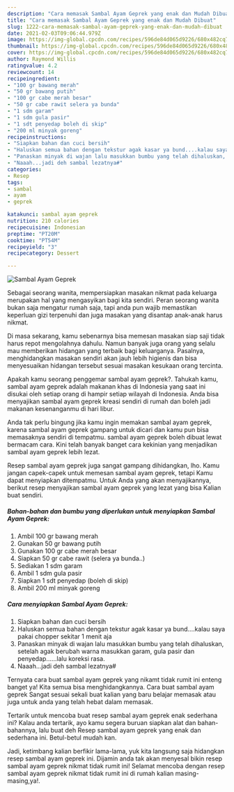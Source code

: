 ```yaml
---
description: "Cara memasak Sambal Ayam Geprek yang enak dan Mudah Dibuat"
title: "Cara memasak Sambal Ayam Geprek yang enak dan Mudah Dibuat"
slug: 1222-cara-memasak-sambal-ayam-geprek-yang-enak-dan-mudah-dibuat
date: 2021-02-03T09:06:44.979Z
image: https://img-global.cpcdn.com/recipes/596de84d065d9226/680x482cq70/sambal-ayam-geprek-foto-resep-utama.jpg
thumbnail: https://img-global.cpcdn.com/recipes/596de84d065d9226/680x482cq70/sambal-ayam-geprek-foto-resep-utama.jpg
cover: https://img-global.cpcdn.com/recipes/596de84d065d9226/680x482cq70/sambal-ayam-geprek-foto-resep-utama.jpg
author: Raymond Willis
ratingvalue: 4.2
reviewcount: 14
recipeingredient:
- "100 gr bawang merah"
- "50 gr bawang putih"
- "100 gr cabe merah besar"
- "50 gr cabe rawit selera ya bunda"
- "1 sdm garam"
- "1 sdm gula pasir"
- "1 sdt penyedap boleh di skip"
- "200 ml minyak goreng"
recipeinstructions:
- "Siapkan bahan dan cuci bersih"
- "Haluskan semua bahan dengan tekstur agak kasar ya bund....kalau saya pakai chopper sekitar 1 menit aja"
- "Panaskan minyak di wajan lalu masukkan bumbu yang telah dihaluskan, setelah agak berubah warna masukkan garam, gula pasir dan penyedap......lalu koreksi rasa."
- "Naaah...jadi deh sambal lezatnya#"
categories:
- Resep
tags:
- sambal
- ayam
- geprek

katakunci: sambal ayam geprek 
nutrition: 210 calories
recipecuisine: Indonesian
preptime: "PT20M"
cooktime: "PT54M"
recipeyield: "3"
recipecategory: Dessert

---
```



![Sambal Ayam Geprek](https://img-global.cpcdn.com/recipes/596de84d065d9226/680x482cq70/sambal-ayam-geprek-foto-resep-utama.jpg)

Sebagai seorang wanita, mempersiapkan masakan nikmat pada keluarga merupakan hal yang mengasyikan bagi kita sendiri. Peran seorang  wanita bukan saja mengatur rumah saja, tapi anda pun wajib memastikan keperluan gizi terpenuhi dan juga masakan yang disantap anak-anak harus nikmat.

Di masa  sekarang, kamu sebenarnya bisa memesan masakan siap saji tidak harus repot mengolahnya dahulu. Namun banyak juga orang yang selalu mau memberikan hidangan yang terbaik bagi keluarganya. Pasalnya, menghidangkan masakan sendiri akan jauh lebih higienis dan bisa menyesuaikan hidangan tersebut sesuai masakan kesukaan orang tercinta. 



Apakah kamu seorang penggemar sambal ayam geprek?. Tahukah kamu, sambal ayam geprek adalah makanan khas di Indonesia yang saat ini disukai oleh setiap orang di hampir setiap wilayah di Indonesia. Anda bisa menyajikan sambal ayam geprek kreasi sendiri di rumah dan boleh jadi makanan kesenanganmu di hari libur.

Anda tak perlu bingung jika kamu ingin memakan sambal ayam geprek, karena sambal ayam geprek gampang untuk dicari dan kamu pun bisa memasaknya sendiri di tempatmu. sambal ayam geprek boleh dibuat lewat bermacam cara. Kini telah banyak banget cara kekinian yang menjadikan sambal ayam geprek lebih lezat.

Resep sambal ayam geprek juga sangat gampang dihidangkan, lho. Kamu jangan capek-capek untuk memesan sambal ayam geprek, tetapi Kamu dapat menyiapkan ditempatmu. Untuk Anda yang akan menyajikannya, berikut resep menyajikan sambal ayam geprek yang lezat yang bisa Kalian buat sendiri.

<!--inarticleads1-->

##### Bahan-bahan dan bumbu yang diperlukan untuk menyiapkan Sambal Ayam Geprek:

1. Ambil 100 gr bawang merah
1. Gunakan 50 gr bawang putih
1. Gunakan 100 gr cabe merah besar
1. Siapkan 50 gr cabe rawit (selera ya bunda..)
1. Sediakan 1 sdm garam
1. Ambil 1 sdm gula pasir
1. Siapkan 1 sdt penyedap (boleh di skip)
1. Ambil 200 ml minyak goreng




<!--inarticleads2-->

##### Cara menyiapkan Sambal Ayam Geprek:

1. Siapkan bahan dan cuci bersih
1. Haluskan semua bahan dengan tekstur agak kasar ya bund....kalau saya pakai chopper sekitar 1 menit aja
1. Panaskan minyak di wajan lalu masukkan bumbu yang telah dihaluskan, setelah agak berubah warna masukkan garam, gula pasir dan penyedap......lalu koreksi rasa.
1. Naaah...jadi deh sambal lezatnya#




Ternyata cara buat sambal ayam geprek yang nikamt tidak rumit ini enteng banget ya! Kita semua bisa menghidangkannya. Cara buat sambal ayam geprek Sangat sesuai sekali buat kalian yang baru belajar memasak atau juga untuk anda yang telah hebat dalam memasak.

Tertarik untuk mencoba buat resep sambal ayam geprek enak sederhana ini? Kalau anda tertarik, ayo kamu segera buruan siapkan alat dan bahan-bahannya, lalu buat deh Resep sambal ayam geprek yang enak dan sederhana ini. Betul-betul mudah kan. 

Jadi, ketimbang kalian berfikir lama-lama, yuk kita langsung saja hidangkan resep sambal ayam geprek ini. Dijamin anda tak akan menyesal bikin resep sambal ayam geprek nikmat tidak rumit ini! Selamat mencoba dengan resep sambal ayam geprek nikmat tidak rumit ini di rumah kalian masing-masing,ya!.

